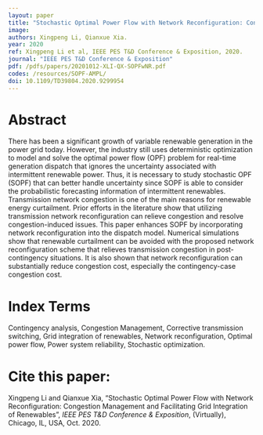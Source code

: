 ```yaml
---
layout: paper
title: "Stochastic Optimal Power Flow with Network Reconfiguration: Congestion Management and Facilitating Grid Integration of Renewables"
image: 
authors: Xingpeng Li, Qianxue Xia.
year: 2020
ref: Xingpeng Li et al, IEEE PES T&D Conference & Exposition, 2020.
journal: "IEEE PES T&D Conference & Exposition"
pdf: /pdfs/papers/20201012-XLI-QX-SOPFwNR.pdf
codes: /resources/SOPF-AMPL/
doi: 10.1109/TD39804.2020.9299954 
---
```


# Abstract

There has been a significant growth of variable renewable generation in the power grid today. However, the industry still uses deterministic optimization to model and solve the optimal power flow (OPF) problem for real-time generation dispatch that ignores the uncertainty associated with intermittent renewable power. Thus, it is necessary to study stochastic OPF (SOPF) that can better handle uncertainty since SOPF is able to consider the probabilistic forecasting information of intermittent renewables. Transmission network congestion is one of the main reasons for renewable energy curtailment. Prior efforts in the literature show that utilizing transmission network reconfiguration can relieve congestion and resolve congestion-induced issues. This paper enhances SOPF by incorporating network reconfiguration into the dispatch model. Numerical simulations show that renewable curtailment can be avoided with the proposed network reconfiguration scheme that relieves transmission congestion in post-contingency situations. It is also shown that network reconfiguration can substantially reduce congestion cost, especially the contingency-case congestion cost.

# Index Terms
Contingency analysis, Congestion Management, Corrective transmission switching, Grid integration of renewables, Network reconfiguration, Optimal power flow, Power system reliability, Stochastic optimization.

# Cite this paper:
Xingpeng Li and Qianxue Xia, “Stochastic Optimal Power Flow with Network Reconfiguration: Congestion Management and Facilitating Grid Integration of Renewables”, *IEEE PES T&D Conference & Exposition*, (Virtually), Chicago, IL, USA, Oct. 2020.
